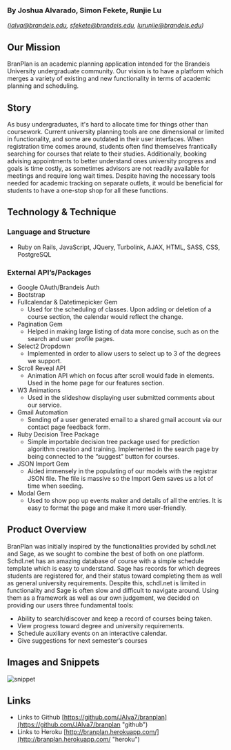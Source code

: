### By Joshua Alvarado, Simon Fekete, Runjie Lu ###
*(jalva@brandeis.edu, sfekete@brandeis.edu, lurunjie@brandeis.edu)*

## Our Mission ##
BranPlan is an academic planning application intended for the Brandeis University undergraduate community. Our vision is to have a platform which merges a variety of existing and new functionality in terms of academic planning and scheduling. 

## Story ##
As busy undergraduates, it's hard to allocate time for things other than coursework. Current university planning tools are one dimensional or limited in functionality, and some are outdated in their user interfaces. When registration time comes around, students often find themselves frantically searching for courses that relate to their studies. Additionally, booking advising appointments to better understand ones university progress and goals is time costly, as sometimes advisors are not readily available for meetings and require long wait times. Despite having the necessary tools needed for academic tracking on separate outlets, it would be beneficial for students to have a one-stop shop for all these functions.

## Technology & Technique ##
### Language and Structure ###
- Ruby on Rails, JavaScript, JQuery, Turbolink, AJAX, HTML, SASS, CSS, PostgreSQL

### External API’s/Packages ###
- Google OAuth/Brandeis Auth 
- Bootstrap
- Fullcalendar & Datetimepicker Gem
  - Used for the scheduling of classes. Upon adding or deletion of a course section, the calendar would reflect the change.
- Pagination Gem
  - Helped in making large listing of data more concise, such as on the search and user profile pages.
- Select2 Dropdown
  - Implemented in order to allow users to select up to 3 of the degrees we support.
- Scroll Reveal API
  - Animation API which on focus after scroll would fade in elements. Used in the home page for our features section.
- W3 Animations
  - Used in the slideshow displaying user submitted comments about our service.
- Gmail Automation
  - Sending of a user generated email to a shared gmail account via our contact page feedback form.
- Ruby Decision Tree Package 
  - Simple importable decision tree package used for prediction algorithm creation and training. Implemented in the search page by being connected to the “suggest” button for courses.
- JSON Import Gem
  - Aided immensely in the populating of our models with the registrar JSON file. The file is massive so the Import Gem saves us a lot of time when seeding.
- Modal Gem
  - Used to show pop up events maker and details of all the entries. It is easy to format the page and make it more user-friendly.

## Product Overview ##
BranPlan was initially inspired by the functionalities provided by schdl.net and Sage, as we sought to combine the best of both on one platform. Schdl.net has an amazing database of course with a simple schedule template which is easy to understand. Sage has records for which degrees students are registered for, and their status toward completing them as well as general university requirements. Despite this, schdl.net is limited in functionality and Sage is often slow and difficult to navigate around. Using them as a framework as well as our own judgement, we decided on providing our users three fundamental tools:


- Ability to search/discover and keep a record of courses being taken.
- View progress toward degree and university requirements.
- Schedule auxiliary events on an interactive calendar. 
- Give suggestions for next semester’s courses

## Images and Snippets ##
![snippet](https://i.ibb.co/DQX4Q4f/image.png)

## Links ##
- Links to Github
[https://github.com/JAlva7/branplan](https://github.com/JAlva7/branplan "github")
- Links to Heroku
[http://branplan.herokuapp.com/](http://branplan.herokuapp.com/ "heroku")


